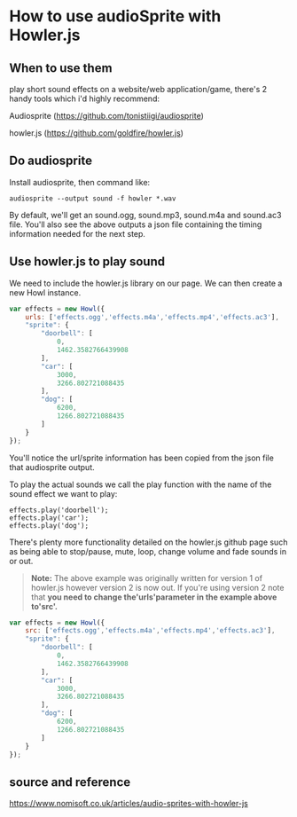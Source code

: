 # How to use audioSprite with Howler.js

## When to use them 

play short sound effects on a website/web application/game,  there's 2 handy tools which i'd highly recommend: 

Audiosprite (<https://github.com/tonistiigi/audiosprite>) 

howler.js (<https://github.com/goldfire/howler.js>)

## Do audiosprite

Install audiosprite, then command like:

```shell
audiosprite --output sound -f howler *.wav
```

By default, we'll get an sound.ogg, sound.mp3, sound.m4a and sound.ac3 file. You'll also see the above outputs a json file containing the timing information needed for the next step.

## Use howler.js to play sound

We need to include the howler.js library on our page. We can then create a new Howl instance.

```javascript
var effects = new Howl({
    urls: ['effects.ogg','effects.m4a','effects.mp4','effects.ac3'],
    "sprite": {
        "doorbell": [
            0,
            1462.3582766439908
        ],
        "car": [
            3000,
            3266.802721088435
        ],
        "dog": [
            6200,
            1266.802721088435
        ]
    }
});
```

You'll notice the url/sprite information has been copied from the json file that audiosprite output.

To play the actual sounds we call the play function with the name of the sound effect we want to play:

```
effects.play('doorbell');
effects.play('car');
effects.play('dog');

```

There's plenty more functionality detailed on the howler.js github page such as being able to stop/pause, mute, loop, change volume and fade sounds in or out.

> **Note:** The above example was originally written for version 1 of howler.js however version 2 is now out. If you're using version 2 note that **you need to change the'urls'parameter in the example above to'src'.**

```javascript
var effects = new Howl({
    src: ['effects.ogg','effects.m4a','effects.mp4','effects.ac3'],
    "sprite": {
        "doorbell": [
            0,
            1462.3582766439908
        ],
        "car": [
            3000,
            3266.802721088435
        ],
        "dog": [
            6200,
            1266.802721088435
        ]
    }
});
```



## source and reference 

https://www.nomisoft.co.uk/articles/audio-sprites-with-howler-js

